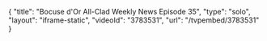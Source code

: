 {
    "title": "Bocuse d'Or All-Clad Weekly News Episode 35",
    "type": "solo",
    "layout": "iframe-static",
    "videoId": "3783531",
    "url": "\/tvpembed\/3783531"
}
